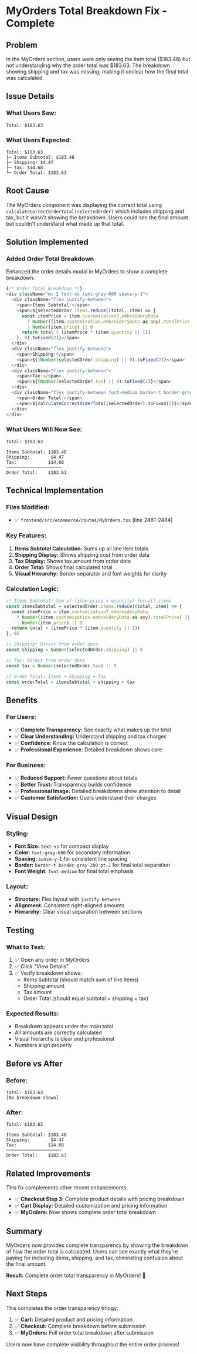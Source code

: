 # MyOrders Total Breakdown Fix - Complete

## Problem

In the MyOrders section, users were only seeing the item total ($183.48) but not understanding why the order total was $183.63. The breakdown showing shipping and tax was missing, making it unclear how the final total was calculated.

## Issue Details

### What Users Saw:
```
Total: $183.63
```

### What Users Expected:
```
Total: $183.63
├─ Items Subtotal: $183.48
├─ Shipping: $4.47  
├─ Tax: $14.68
└─ Order Total: $183.63
```

## Root Cause

The MyOrders component was displaying the correct total using `calculateCorrectOrderTotal(selectedOrder)` which includes shipping and tax, but it wasn't showing the breakdown. Users could see the final amount but couldn't understand what made up that total.

## Solution Implemented

### Added Order Total Breakdown

Enhanced the order details modal in MyOrders to show a complete breakdown:

```typescript
{/* Order Total Breakdown */}
<div className="mt-2 text-xs text-gray-600 space-y-1">
  <div className="flex justify-between">
    <span>Items Subtotal:</span>
    <span>${selectedOrder.items.reduce((total, item) => {
      const itemPrice = item.customization?.embroideryData 
        ? Number((item.customization.embroideryData as any).totalPrice) || 0
        : Number(item.price) || 0
      return total + (itemPrice * (item.quantity || 1))
    }, 0).toFixed(2)}</span>
  </div>
  <div className="flex justify-between">
    <span>Shipping:</span>
    <span>${(Number(selectedOrder.shipping) || 0).toFixed(2)}</span>
  </div>
  <div className="flex justify-between">
    <span>Tax:</span>
    <span>${(Number(selectedOrder.tax) || 0).toFixed(2)}</span>
  </div>
  <div className="flex justify-between font-medium border-t border-gray-200 pt-1">
    <span>Order Total:</span>
    <span>${calculateCorrectOrderTotal(selectedOrder).toFixed(2)}</span>
  </div>
</div>
```

### What Users Will Now See:

```
Total: $183.63

Items Subtotal: $183.48
Shipping:        $4.47
Tax:            $14.68
─────────────────────
Order Total:    $183.63
```

## Technical Implementation

### Files Modified:
- ✅ `frontend/src/ecommerce/routes/MyOrders.tsx` (line 2461-2484)

### Key Features:
1. **Items Subtotal Calculation:** Sums up all line item totals
2. **Shipping Display:** Shows shipping cost from order data
3. **Tax Display:** Shows tax amount from order data  
4. **Order Total:** Shows final calculated total
5. **Visual Hierarchy:** Border separator and font weights for clarity

### Calculation Logic:
```typescript
// Items Subtotal: Sum of (item price × quantity) for all items
const itemsSubtotal = selectedOrder.items.reduce((total, item) => {
  const itemPrice = item.customization?.embroideryData 
    ? Number((item.customization.embroideryData as any).totalPrice) || 0
    : Number(item.price) || 0
  return total + (itemPrice * (item.quantity || 1))
}, 0)

// Shipping: Direct from order data
const shipping = Number(selectedOrder.shipping) || 0

// Tax: Direct from order data  
const tax = Number(selectedOrder.tax) || 0

// Order Total: Items + Shipping + Tax
const orderTotal = itemsSubtotal + shipping + tax
```

## Benefits

### For Users:
- ✅ **Complete Transparency:** See exactly what makes up the total
- ✅ **Clear Understanding:** Understand shipping and tax charges
- ✅ **Confidence:** Know the calculation is correct
- ✅ **Professional Experience:** Detailed breakdown shows care

### For Business:
- ✅ **Reduced Support:** Fewer questions about totals
- ✅ **Better Trust:** Transparency builds confidence
- ✅ **Professional Image:** Detailed breakdowns show attention to detail
- ✅ **Customer Satisfaction:** Users understand their charges

## Visual Design

### Styling:
- **Font Size:** `text-xs` for compact display
- **Color:** `text-gray-600` for secondary information
- **Spacing:** `space-y-1` for consistent line spacing
- **Border:** `border-t border-gray-200 pt-1` for final total separation
- **Font Weight:** `font-medium` for final total emphasis

### Layout:
- **Structure:** Flex layout with `justify-between`
- **Alignment:** Consistent right-aligned amounts
- **Hierarchy:** Clear visual separation between sections

## Testing

### What to Test:
1. ✅ Open any order in MyOrders
2. ✅ Click "View Details" 
3. ✅ Verify breakdown shows:
   - Items Subtotal (should match sum of line items)
   - Shipping amount
   - Tax amount
   - Order Total (should equal subtotal + shipping + tax)

### Expected Results:
- Breakdown appears under the main total
- All amounts are correctly calculated
- Visual hierarchy is clear and professional
- Numbers align properly

## Before vs After

### Before:
```
Total: $183.63
[No breakdown shown]
```

### After:
```
Total: $183.63

Items Subtotal: $183.48
Shipping:        $4.47
Tax:            $14.68
─────────────────────
Order Total:    $183.63
```

## Related Improvements

This fix complements other recent enhancements:
- ✅ **Checkout Step 3:** Complete product details with pricing breakdown
- ✅ **Cart Display:** Detailed customization and pricing information
- ✅ **MyOrders:** Now shows complete order total breakdown

## Summary

MyOrders now provides complete transparency by showing the breakdown of how the order total is calculated. Users can see exactly what they're paying for including items, shipping, and tax, eliminating confusion about the final amount.

**Result:** Complete order total transparency in MyOrders! 🎉

## Next Steps

This completes the order transparency trilogy:
1. ✅ **Cart:** Detailed product and pricing information
2. ✅ **Checkout:** Complete breakdown before submission  
3. ✅ **MyOrders:** Full order total breakdown after submission

Users now have complete visibility throughout the entire order process!
